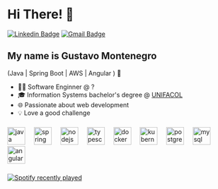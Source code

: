 <h1>Hi There! 👋</h1>

[![Linkedin Badge](https://img.shields.io/badge/-LinkedIn-6633cc?style=flat-square&logo=Linkedin&logoColor=white&link=https://www.linkedin.com/in/devmontenegro/)](https://www.linkedin.com/in/devmontenegro/)
[![Gmail Badge](https://img.shields.io/badge/-contato.devmontenegro@gmail.com-6633cc?style=flat-square&logo=Gmail&logoColor=white&link=mailto:contato.devmontenegro@gmail.com)](mailto:contato.devmontenegro@gmail.com)

## My name is Gustavo Montenegro
(Java | Spring Boot | AWS | Angular ) 🚀
- 👩‍💻 Software Enginner @ ?
- 🎓 Information Systems bachelor's degree @ [UNIFACOL](https://si.unifacol.edu.br/)
- 🌐 Passionate about web development
- 💡 Love a good challenge

###

<div align="left">
  <img src="https://cdn.jsdelivr.net/gh/devicons/devicon/icons/java/java-original.svg" height="40" alt="java logo"  />
  <img width="12" />
  <img src="https://cdn.jsdelivr.net/gh/devicons/devicon/icons/spring/spring-original.svg" height="40" alt="spring logo"  />
  <img width="12" />
  <img src="https://cdn.jsdelivr.net/gh/devicons/devicon/icons/nodejs/nodejs-original.svg" height="40" alt="nodejs logo"  />
  <img width="12" />
  <img src="https://cdn.jsdelivr.net/gh/devicons/devicon/icons/typescript/typescript-original.svg" height="40" alt="typescript logo"  />
  <img width="12" />
  <img src="https://cdn.jsdelivr.net/gh/devicons/devicon/icons/docker/docker-original.svg" height="40" alt="docker logo"  />
  <img width="12" />
  <img src="https://cdn.jsdelivr.net/gh/devicons/devicon/icons/kubernetes/kubernetes-plain.svg" height="40" alt="kubernetes logo"  />
  <img width="12" />
  <img src="https://cdn.jsdelivr.net/gh/devicons/devicon/icons/postgresql/postgresql-original.svg" height="40" alt="postgresql logo"  />
  <img width="12" />
  <img src="https://cdn.jsdelivr.net/gh/devicons/devicon/icons/mysql/mysql-original.svg" height="40" alt="mysql logo"  />
  <img width="12" />
  <img src="https://cdn.jsdelivr.net/gh/devicons/devicon/icons/angularjs/angularjs-original.svg" height="40" alt="angularjs logo"  />
</div>

###

<div align="left">
  <a href="https://open.spotify.com/user/gustavoackerman">
    <img src="https://spotify-recently-played-readme.vercel.app/api?user=gustavoackerman&count=1&unique=false" alt="Spotify recently played"  />
  </a>
</div>

###
